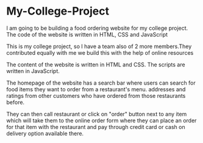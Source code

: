 # My-College-Project

I am going to be building a food ordering website for my college project. 
The code of the website is written in HTML, CSS and JavaScript

This is my college project, so I have a team also of 2 more members.They contributed equally with me
we build this with the help of online resources

The content of the website is written in HTML and CSS. The scripts are written in JavaScript.

The homepage of the website has a search bar where users can search for food items they want to order from a restaurant's menu. 
addresses and ratings from other customers who have ordered from those restaurants before.

They can then call restaurant or click on "order" button next to any item 
which will take them to the online order form where they can place an order for that item with the restaurant and 
pay through credit card or cash on delivery option available there.


